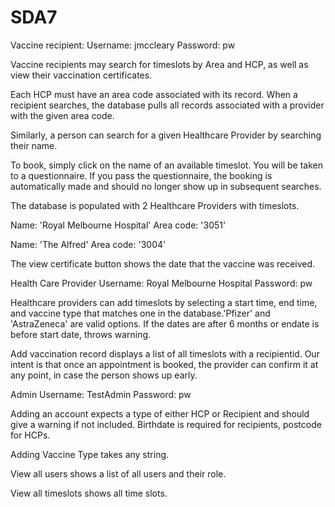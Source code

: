 # SDA7

Vaccine recipient:
Username: jmccleary
Password: pw

Vaccine recipients may search for timeslots by Area and HCP, as well as view their 
vaccination certificates.

Each HCP must have an area code associated with its record. When a recipient searches, the 
database pulls all records associated with a provider with the given area code.

Similarly, a person can search for a given Healthcare Provider by searching their name.

To book, simply click on the name of an available timeslot. You will be taken to a questionnaire.
If you pass the questionnaire, the booking is automatically made and should no longer show up
in subsequent searches.

The database is populated with 2 Healthcare Providers with timeslots. 

Name: 'Royal Melbourne Hospital'
Area code: '3051'

Name: 'The Alfred'
Area code: '3004'

The view certificate button shows the date that the vaccine was received.

Health Care Provider
Username: Royal Melbourne Hospital
Password: pw

Healthcare providers can add timeslots by selecting a start time, end time, and 
vaccine type that matches one in the database.'Pfizer' and 'AstraZeneca' are valid options. 
If the dates are after 6 months or endate is before start date, throws warning.

Add vaccination record displays a list of all timeslots with a recipientid. Our intent is
that once an appointment is booked, the provider can confirm it at any point, in case
the person shows up early.

Admin
Username: TestAdmin
Password: pw

Adding an account expects a type of either HCP or Recipient and should give a warning if
not included. Birthdate is required for recipients, postcode for HCPs.

Adding Vaccine Type takes any string.

View all users shows a list of all users and their role.

View all timeslots shows all time slots.
